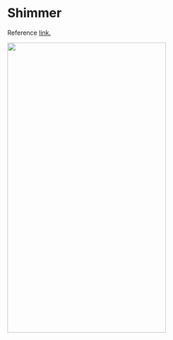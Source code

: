 # Shimmer
Reference <a href="https://blog.mindorks.com/using-shimmer-effect-placeholder-in-android" target="_blank">link.</a>

<p>
<img src="https://github.com/siddheshkothadi/Shimmer/blob/master/preview/screennshot.jpg" height="655" width="359"/>
</p>
